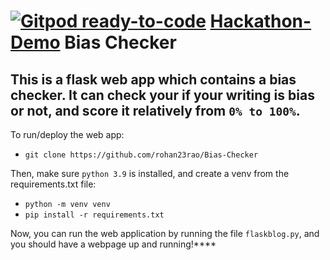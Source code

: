 [![Gitpod ready-to-code](https://img.shields.io/badge/Gitpod-ready--to--code-blue?logo=gitpod)](https://gitpod.io/#https://github.com/rohan23rao/Bias-Checker)
[Hackathon-Demo](https://devpost.com/software/bias-checker-q25yrh)
Bias Checker
==============
This is a flask web app which contains a bias checker. It can 
check your if your writing is bias or not, and score it relatively
from `0% to 100%`.
----------------------
To run/deploy the web app:

- `git clone https://github.com/rohan23rao/Bias-Checker`

Then, make sure `python 3.9` is installed, and create a venv
from the requirements.txt file:
- `python -m venv venv`
- `pip install -r requirements.txt`

Now, you can run the web application by running the file `flaskblog.py`,
and you should have a webpage up and running!****

